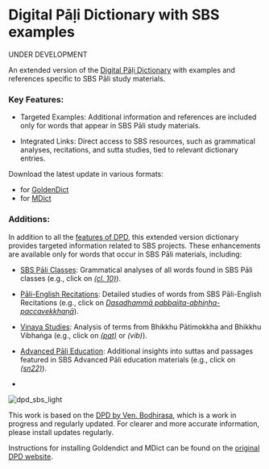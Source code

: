 # Digital Pāḷi Dictionary with SBS examples

UNDER DEVELOPMENT

An extended version of the [Digital Pāḷi Dictionary](https://digitalpalidictionary.github.io/) with examples and references specific to SBS Pāli study materials.

### Key Features:

- Targeted Examples: Additional information and references are included only for words that appear in SBS Pāli study materials.

- Integrated Links: Direct access to SBS resources, such as grammatical analyses, recitations, and sutta studies, tied to relevant dictionary entries.

Download the latest update in various formats:
- for [GoldenDict](https://github.com/sasanarakkha/dpd-db-sbs/releases/latest/download/dpd+sbs-goldendict.zip)
- for [MDict](https://github.com/sasanarakkha/dpd-db-sbs/releases/latest/download/dpd+sbs-mdict.zip)

### Additions:

In addition to all the [features of DPD](https://digitalpalidictionary.github.io/features.html), this extended version dictionary provides targeted information related to SBS projects. These enhancements are available only for words that occur in SBS Pāli materials, including: 

- [SBS Pāli Classes](https://sasanarakkha.github.io/study-tools/pali-class/pali-class.html): Grammatical analyses of all words found in SBS Pāli classes (e.g., click on [*(cl. 10)*](https://docs.google.com/document/d/11qnZ0ZmhmCCMv8A8cypJbBEtTkJogwHapQevFFknukA/#heading=h.t1bc1uitkobu)).

- [Pāli-English Recitations](https://sasanarakkha.github.io/study-tools/sbs-per-analysis.html): Detailed studies of words from SBS Pāli-English Recitations (e.g., click on [*Dasadhammā pabbajita-abhiṇha-paccavekkhaṇā*](https://docs.google.com/document/d/1-6yapQqB0s7WdX7GijzXCeni5QmPhp4Xd7lVqovaNcA/)).

- [Vinaya Studies](https://sasanarakkha.github.io/study-tools/pali-class/patimokkha-class.html): Analysis of terms from Bhikkhu Pātimokkha and Bhikkhu Vibhaṅga (e.g., click on [*(pat)*](https://sasanarakkha.github.io/study-tools/bhikkhu_patimokkha/main.html) or *(vib)*).

- [Advanced Pāli Education](https://sasanarakkha.github.io/study-tools/pali-class/pali-class-adv.html): Additional insights into suttas and passages featured in SBS Advanced Pāli education materials (e.g., click on [*(sn22)*](https://docs.google.com/document/d/1kt-OP0fUHEjR4pmc72ZljK8XD9oirssI1fMvfTvOhKw/)).
- 
![dpd_sbs_light](https://github.com/user-attachments/assets/de459781-395c-4cac-8746-ce5ad6e41c66)

This work is based on the [DPD by Ven. Bodhirasa](https://digitalpalidictionary.github.io/), which is a work in progress and regularly updated. For clearer and more accurate information, please install updates regularly.

Instructions for installing Goldendict and MDict can be found on the [original DPD website](https://digitalpalidictionary.github.io/titlepage.html).

